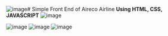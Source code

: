 ![image](https://github.com/user-attachments/assets/8953d183-f4a7-4890-a812-635d057e5320)# Simple Front End of Aireco Airline 
**Using HTML, CSS, JAVASCRIPT**
![image](https://github.com/user-attachments/assets/a1b4b9ca-caf3-4fc8-b546-f6474963bbe2)

![image](https://github.com/user-attachments/assets/e3539613-bc03-4101-a59c-3e5d780e8887)
![image](https://github.com/user-attachments/assets/9104a5de-f359-43f1-9233-79a5f5758fd8)
![image](https://github.com/user-attachments/assets/3a0c4a0a-7750-4f08-baf1-b9bb828dfc25)

